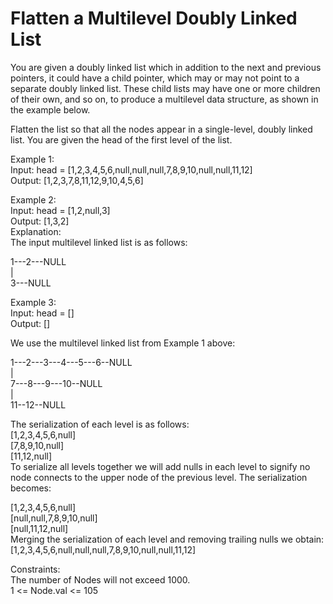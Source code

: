 # Flatten a Multilevel Doubly Linked List  

You are given a doubly linked list which in addition to the next and previous pointers, it could have a child pointer, which may or may not point to a separate doubly linked list. These child lists may have one or more children of their own, and so on, to produce a multilevel data structure, as shown in the example below.  

Flatten the list so that all the nodes appear in a single-level, doubly linked list. You are given the head of the first level of the list.  

Example 1:  
Input: head = [1,2,3,4,5,6,null,null,null,7,8,9,10,null,null,11,12]  
Output: [1,2,3,7,8,11,12,9,10,4,5,6]  

Example 2:  
Input: head = [1,2,null,3]  
Output: [1,3,2]  
Explanation:  
The input multilevel linked list is as follows:  

  1---2---NULL  
  |  
  3---NULL  

Example 3:  
Input: head = []  
Output: []  

We use the multilevel linked list from Example 1 above:  

 1---2---3---4---5---6--NULL  
         |  
         7---8---9---10--NULL  
             |  
             11--12--NULL  

The serialization of each level is as follows:  
[1,2,3,4,5,6,null]  
[7,8,9,10,null]  
[11,12,null]  
To serialize all levels together we will add nulls in each level to signify no node connects to the upper node of the previous level. The serialization becomes:  

[1,2,3,4,5,6,null]  
[null,null,7,8,9,10,null]  
[null,11,12,null]  
Merging the serialization of each level and removing trailing nulls we obtain:  
[1,2,3,4,5,6,null,null,null,7,8,9,10,null,null,11,12]  
 
Constraints:  
The number of Nodes will not exceed 1000.  
1 <= Node.val <= 105  